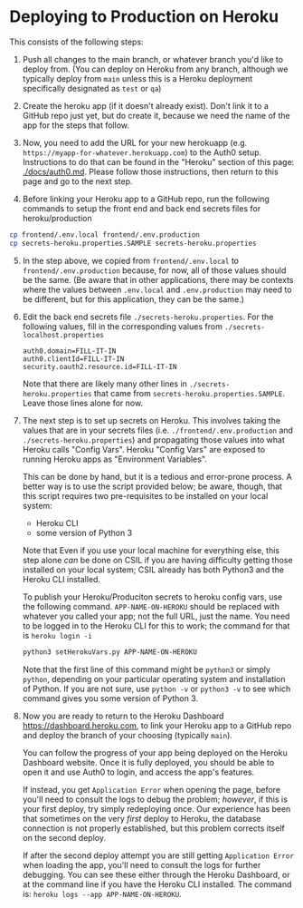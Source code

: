 # Deploying to Production on Heroku

This consists of the following steps:

1. Push all changes to the main branch, or whatever branch you'd like to deploy from.  (You can deploy on Heroku from any branch, although we typically deploy from `main` unless this is a Heroku deployment specifically designated as `test` or `qa`)
2. Create the heroku app (if it doesn't already exist).  Don't link it to a GitHub repo just yet, but do create it, because we need the name of the app for the steps that follow.
3. Now, you need to add the URL for your new herokuapp (e.g. `https://myapp-for-whatever.herokuapp.com`) to the Auth0 setup.  Instructions to do that can be found in the "Heroku" section of this page: [./docs/auth0.md](./docs/auth0.md#setting-up-authentication-on-heroku).  Please follow those instructions, then return to this page and go to the next step.


4. Before linking your Heroku app to a GitHub repo, run the following commands to setup the front end and back end secrets files for heroku/production

```bash
cp frontend/.env.local frontend/.env.production
cp secrets-heroku.properties.SAMPLE secrets-heroku.properties
```

5. In the step above, we copied from 
   `frontend/.env.local` to `frontend/.env.production` because, for now,
   all of those values should be the same.   (Be aware that in other
   applications, there may be contexts where the values between `.env.local` and `.env.production` may need to be different, but for this application,
   they can be the same.)

5. Edit the back end secrets file 
   `./secrets-heroku.properties`. For the following values, fill in the corresponding values from `./secrets-localhost.properties`
   
   ```
   auth0.domain=FILL-IT-IN
   auth0.clientId=FILL-IT-IN
   security.oauth2.resource.id=FILL-IT-IN
   ```

   Note that there are likely many other lines in 
   `./secrets-heroku.properties` that came 
   from `secrets-heroku.properties.SAMPLE`.  Leave those lines alone for now.

6. The next step is to set up secrets on Heroku.  This involves taking the
   values that are in your secrets files (i.e. `./frontend/.env.production` and
   `./secrets-heroku.properties`) and propagating those values into 
   what Heroku calls "Config Vars".  Heroku "Config Vars" are exposed to
   running Heroku apps as "Environment Variables".

   This can be done by hand, but it is a tedious and error-prone process.
   A better way is to use the script provided below; be aware, though, that this
   script requires two pre-requisites to be installed on your local system:
   * Heroku CLI
   * some version of Python 3

   Note that Even if you use your local machine for everything else, this step alone *can*
   be done on CSIL if you are having difficulty getting those installed on your
   local system; CSIL already has both Python3 and the Heroku CLI installed.

   To publish your Heroku/Produciton secrets to heroku config vars, use the following command.  `APP-NAME-ON-HEROKU` should be replaced with whatever
   you called your app; not the full URL, just the name.   You need to be logged
   in to the Heroku CLI for this to work; the command for that is 
   `heroku login -i`

   ```bash
   python3 setHerokuVars.py APP-NAME-ON-HEROKU
   ```

   Note that the first line of this command might be `python3` or simply 
   `python`, depending on your particular operating system and installation
   of Python.  If you are not sure, use `python -v` or `python3 -v` to see
   which command gives you some version of Python 3.

7. Now you are ready to return to the Heroku Dashboard <https://dashboard.heroku.com>, to link your Heroku app to a GitHub repo 
   and deploy the branch of your choosing (typically `main`).

   You can follow the progress of your app being deployed on the Heroku Dashboard
   website.  Once it is fully deployed, you should be able to open it and
   use Auth0 to login, and access the app's features.

   If instead, you get `Application Error` when opening the page, before 
   you'll need to
   consult the logs to debug the problem; *however*, if this is
   your first deploy, try simply redeploying once.  Our experience
   has been that sometimes on the very *first* deploy to Heroku, the
   database connection is not properly established, but this problem
   corrects itself on the second deploy.
   
   If after the second deploy attempt you are still getting
   `Application Error` when loading the app, you'll need to consult
   the logs for further debugging. You can see these either through the
   Heroku Dashboard, or at the command line if you have the Heroku CLI
   installed.  The command is: `heroku logs --app APP-NAME-ON-HEROKU`.
